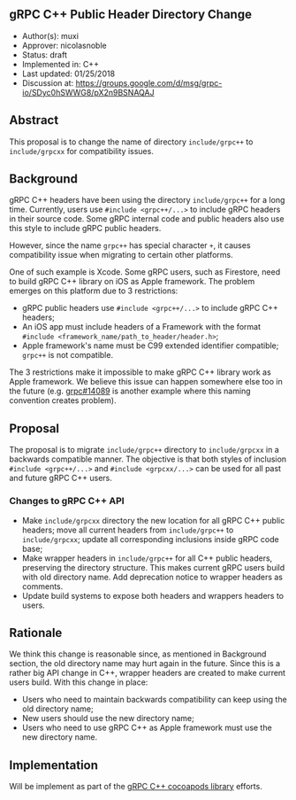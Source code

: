 gRPC C++ Public Header Directory Change
----
* Author(s): muxi
* Approver: nicolasnoble
* Status: draft
* Implemented in: C++
* Last updated: 01/25/2018
* Discussion at: https://groups.google.com/d/msg/grpc-io/SDyc0hSWWG8/pX2n9BSNAQAJ

## Abstract
This proposal is to change the name of directory `include/grpc++` to `include/grpcxx` for compatibility issues. 

## Background
gRPC C++ headers have been using the directory `include/grpc++` for a long time. Currently, users use `#include <grpc++/...>` to include gRPC headers in their source code. Some gRPC internal code and public headers also use this style to include gRPC public headers.

However, since the name `grpc++` has special character `+`, it causes compatibility issue when migrating to certain other platforms.

One of such example is Xcode. Some gRPC users, such as Firestore, need to build gRPC C++ library on iOS as Apple framework. The problem emerges on this platform due to 3 restrictions:
- gRPC public headers use `#include <grpc++/...>` to include gRPC C++ headers;
- An iOS app must include headers of a Framework with the format `#include <framework_name/path_to_header/header.h>`;
- Apple framework's name must be C99 extended identifier compatible; `grpc++` is not compatible.

The 3 restrictions make it impossible to make gRPC C++ library work as Apple framework. We believe this issue can happen somewhere else too in the future (e.g. [grpc#14089](https://github.com/grpc/grpc/pull/14089) is another example where this naming convention creates problem).

## Proposal

The proposal is to migrate `include/grpc++` directory to `include/grpcxx` in a backwards compatible manner. The objective is that both styles of inclusion `#include <grpc++/...>` and `#include <grpcxx/...>` can be used for all past and future gRPC C++ users.

### Changes to gRPC C++ API

- Make `include/grpcxx` directory the new location for all gRPC C++ public headers; move all current headers from `include/grpc++` to `include/grpcxx`; update all corresponding inclusions inside gRPC code base;
- Make wrapper headers in `include/grpc++` for all C++ public headers, preserving the directory structure. This makes current gRPC users build with old directory name. Add deprecation notice to wrapper headers as comments. 
- Update build systems to expose both headers and wrappers headers to users.

## Rationale
We think this change is reasonable since, as mentioned in Background section, the old directory name may hurt again in the future. Since this is a rather big API change in C++, wrapper headers are created to make current users build. With this change in place:
- Users who need to maintain backwards compatibility can keep using the old directory name;
- New users should use the new directory name;
- Users who need to use gRPC C++ as Apple framework must use the new directory name.

## Implementation
Will be implement as part of the [gRPC C++ cocoapods library](https://github.com/grpc/grpc/issues/13582) efforts.
